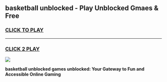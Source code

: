 
## basketball unblocked - Play Unblocked Gmaes & Free
<h3>
<a href="https://news.freeplayer.one?title=basketball_unblocked&ref=16F">CLICK TO PLAY</a></h3>
<hr>

<h3>
<a href="https://news.freeplayer.one?title=basketball_unblocked&ref=16F">CLICK 2 PLAY</a>
  
</h3>

<a href="https://news.freeplayer.one?title=basketball_unblocked&ref=16F/"><img src="https://clearcache.store/games.png"></a>


**basketball unblocked games unblocked: Your Gateway to Fun and Accessible Online Gaming**
